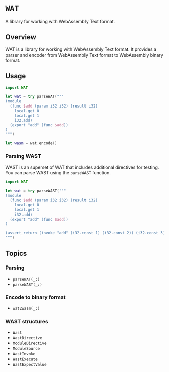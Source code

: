 # ``WAT``

A library for working with WebAssembly Text format.


## Overview

WAT is a library for working with WebAssembly Text format. It provides a parser and encoder from WebAssembly Text format to WebAssembly binary format.


## Usage

```swift
import WAT

let wat = try parseWAT("""
(module
  (func $add (param i32 i32) (result i32)
    local.get 0
    local.get 1
    i32.add)
  (export "add" (func $add))
)
""")

let wasm = wat.encode()
```

### Parsing WAST

WAST is an superset of WAT that includes additional directives for testing. You can parse WAST using the `parseWAST` function.

```swift
import WAT

let wat = try parseWAST("""
(module
  (func $add (param i32 i32) (result i32)
    local.get 0
    local.get 1
    i32.add)
  (export "add" (func $add))
)

(assert_return (invoke "add" (i32.const 1) (i32.const 2)) (i32.const 3))
""")
```


## Topics

### Parsing

- ``parseWAT(_:)``
- ``parseWAST(_:)``


### Encode to binary format

- ``wat2wasm(_:)``

### WAST structures

- ``Wast``
- ``WastDirective``
- ``ModuleDirective``
- ``ModuleSource``
- ``WastInvoke``
- ``WastExecute``
- ``WastExpectValue``
